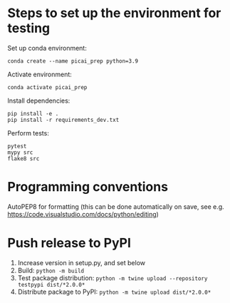 # Steps to set up the environment for testing

Set up conda environment:
```
conda create --name picai_prep python=3.9
```

Activate environment:
```
conda activate picai_prep
```

Install dependencies:
```
pip install -e .
pip install -r requirements_dev.txt
```

Perform tests:
```
pytest
mypy src
flake8 src
```

# Programming conventions
AutoPEP8 for formatting (this can be done automatically on save, see e.g. https://code.visualstudio.com/docs/python/editing)

# Push release to PyPI
1. Increase version in setup.py, and set below
2. Build: `python -m build`
3. Test package distribution: `python -m twine upload --repository testpypi dist/*2.0.0*`
4. Distribute package to PyPI: `python -m twine upload dist/*2.0.0*`
